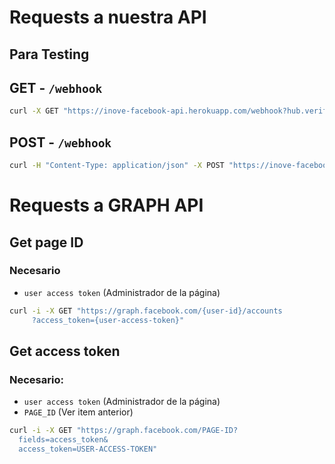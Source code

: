 # Requests a nuestra API

## Para Testing

## **GET - `/webhook`**
```bash
curl -X GET "https://inove-facebook-api.herokuapp.com/webhook?hub.verify_token=VERIFY_TOKEN&hub.challenge=CHALLENGE_ACCEPTED&hub.mode=subscribe"
```

## **POST - `/webhook`**
```bash
curl -H "Content-Type: application/json" -X POST "https://inove-facebook-api.herokuapp.com/webhook" -d '{"object": "page", "entry": [{"messaging": [{"message": "TEST_MESSAGE"}]}]}'
```

# Requests a GRAPH API

## Get page ID

### Necesario
- `user access token` (Administrador de la página)
```bash
curl -i -X GET "https://graph.facebook.com/{user-id}/accounts
     ?access_token={user-access-token}"
```

## Get access token

### Necesario:
- `user access token` (Administrador de la página)
- `PAGE_ID` (Ver item anterior)
```bash
curl -i -X GET "https://graph.facebook.com/PAGE-ID?
  fields=access_token&
  access_token=USER-ACCESS-TOKEN"
```